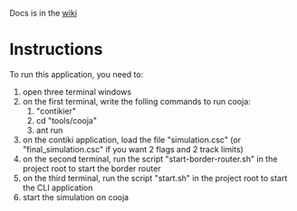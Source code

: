 Docs is in the [wiki](https://github.com/thorongil05/IoT-Project/wiki)

# Instructions

To run this application, you need to:

1. open three terminal windows
2. on the first terminal, write the folling commands to run cooja:
    1. "contikier"
    2. cd "tools/cooja"
    3. ant run
3. on the contiki application, load the file "simulation.csc" (or "final_simulation.csc" if you want 2 flags and 2 track limits)
3. on the second terminal, run the script "start-border-router.sh" in the project root to start the border router
4. on the third terminal, run the script "start.sh" in the project root to start the CLI application
5. start the simulation on cooja
